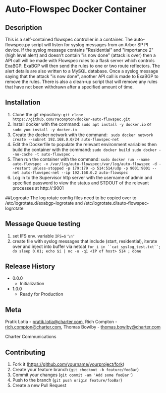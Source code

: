 # Auto-Flowspec Docker Container

## Description
This is a self-contained flowspec controller in a container.  The auto-flowspec.py script will listen for syslog messages from an Arbor SP PI device.  If the syslog message contains "Residential" and "importance 2" (high level alert) and doesn't contain "is now done" (attack is over) then a API call will be made with Flowspec rules to a flask server which controls ExaBGP.  ExaBGP will then send the rules to one or two route reflectors.  The alert details are also written to a MySQL database.
Once a syslog message saying that the attack "is now done", another API call is made to ExaBGP to remove the rules.  There is also a clean-up script that will remove any rules that have not been withdrawn after a specified amount of time.

## Installation
1. Clone the git repository:
`git clone https://github.com/racompton/docker-auto-flowspec.git`
2. Install docker with the command:
`sudo apt install -y docker.io` or `sudo yum install -y docker.io`
3. Create the docker network with the command:
` sudo docker network create --subnet 192.168.0.0/24 auto-flowspec-net`
4. Edit the Dockerfile to populate the relevant environment variables then build the container with the command: 
`sudo docker build sudo docker --no-cache -t auto-flowspec .`
5. Then run the container with the command: 
`sudo docker run --name auto-flowspec -v /var/log/auto-flowspec:/var/log/auto-flowspec -d --restart unless-stopped -p 179:179 -p 514:514/udp -p 9001:9001 --net auto-flowspec-net --ip 192.168.0.2 auto-flowspec`
6. Log in to the Supervisor http server with the username of admin and specified password to view the status and STDOUT of the relevant processes at http://<Host IP>:9001

##Logroate
The log rotate config files need to be copied over to  /etc/logrotate.d/exabgp-logrotate and /etc/logrotate.d/auto-flowspec-logrotate

## Message Queue testing
1.  set IFS env. variable
  `IFS=$'\n'`
2.  create file with syslog messages that include (start, residential), iterate over and inject into buffer via netcat
  `for i in ``cat syslog_test.txt``; do sleep 0.01; echo $i | nc -u -q1 <IP of host> 514 ; done`

## Release History

* 0.0.0
    * Initialization
* 1.0.0
    * Ready for Production

## Meta

Pratik Lotia - pratik.lotia@charter.com,
Rich Compton - rich.compton@charter.com,
Thomas Bowlby - thomas.bowlby@charter.com

Charter Communications

## Contributing

1. Fork it (<https://github.com/yourname/yourproject/fork>)
2. Create your feature branch (`git checkout -b feature/fooBar`)
3. Commit your changes (`git commit -am 'Add some fooBar'`)
4. Push to the branch (`git push origin feature/fooBar`)
5. Create a new Pull Request
